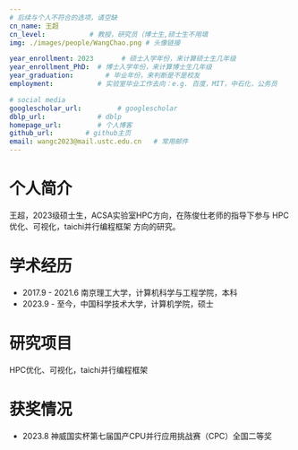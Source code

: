 ```yaml
---
# 后续与个人不符合的选项，请空缺
cn_name: 王超
cn_level:           # 教授，研究员（博士生,硕士生不用填
img: ./images/people/WangChao.png # 头像链接

year_enrollment: 2023       # 硕士入学年份，来计算硕士生几年级
year_enrollment_PhD:  # 博士入学年份，来计算博士生几年级
year_graduation:        # 毕业年份，来判断是不是校友
employment:           # 实验室毕业工作去向：e.g. 百度，MIT，中石化，公务员

# social media
googlescholar_url:         # googlescholar
dblp_url:             # dblp
homepage_url:         # 个人博客
github_url:        # github主页
email: wangc2023@mail.ustc.edu.cn   # 常用邮件
---
```

# 个人简介

王超，2023级硕士生，ACSA实验室HPC方向，在陈俊仕老师的指导下参与 HPC优化、可视化，taichi并行编程框架 方向的研究。

# 学术经历

* 2017.9 - 2021.6 南京理工大学，计算机科学与工程学院，本科
* 2023.9 - 至今，中国科学技术大学，计算机学院，硕士

# 研究项目

HPC优化、可视化，taichi并行编程框架

# 获奖情况

* 2023.8 神威国实杯第七届国产CPU并行应用挑战赛（CPC）全国二等奖